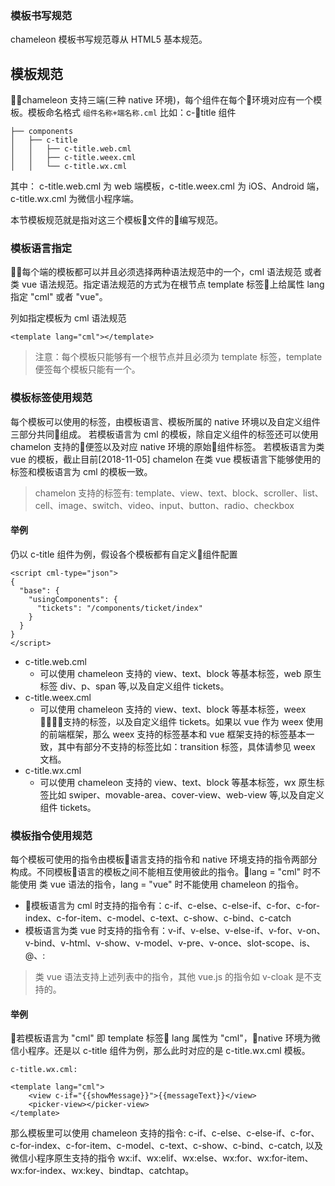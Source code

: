 ### 模板书写规范
chameleon 模板书写规范尊从 HTML5 基本规范。

## 模板规范
chameleon 支持三端(三种 native 环境)，每个组件在每个环境对应有一个模板。模板命名格式  `组件名称+端名称.cml` 比如：c-title 组件
```
├── components
│   ├── c-title                              
│   │   ├── c-title.web.cml                          
│   │   ├── c-title.weex.cml                        
│   │   └── c-title.wx.cml 
```

其中： c-title.web.cml 为 web 端模板，c-title.weex.cml 为 iOS、Android 端，c-title.wx.cml 为微信小程序端。

本节模板规范就是指对这三个模板文件的编写规范。

### 模板语言指定
每个端的模板都可以并且必须选择两种语法规范中的一个，cml 语法规范 或者 类 vue 语法规范。指定语法规范的方式为在根节点 template 标签上给属性 lang 指定 "cml" 或者 "vue"。

列如指定模板为 cml 语法规范

```
<template lang="cml"></template>
```

> 注意：每个模板只能够有一个根节点并且必须为 template 标签，template 便签每个模板只能有一个。

### 模板标签使用规范
每个模板可以使用的标签，由模板语言、模板所属的 native 环境以及自定义组件三部分共同组成。 
若模板语言为 cml 的模板，除自定义组件的标签还可以使用 chamelon 支持的便签以及对应 native 环境的原始组件标签。
若模板语言为类 vue 的模板，截止目前[2018-11-05] chamelon 在类 vue 模板语言下能够使用的标签和模板语言为 cml 的模板一致。

> chamelon 支持的标签有: template、view、text、block、scroller、list、cell、image、switch、video、input、button、radio、checkbox

#### 举例
仍以 c-title 组件为例，假设各个模板都有自定义组件配置
```
<script cml-type="json">
{
  "base": {
    "usingComponents": {
      "tickets": "/components/ticket/index"
    }
  }
}
</script>
```
+ c-title.web.cml
    - 可以使用 chameleon 支持的 view、text、block 等基本标签，web 原生标签 div、p、span 等,以及自定义组件 tickets。
+ c-title.weex.cml
    - 可以使用 chameleon 支持的 view、text、block 等基本标签，weex 支持的标签，以及自定义组件 tickets。如果以 vue 作为 weex 使用的前端框架，那么 weex 支持的标签基本和 vue 框架支持的标签基本一致，其中有部分不支持的标签比如：transition 标签，具体请参见 weex 文档。
+ c-title.wx.cml
    - 可以使用 chameleon 支持的 view、text、block 等基本标签，wx 原生标签比如 swiper、movable-area、cover-view、web-view  等,以及自定义组件 tickets。

### 模板指令使用规范

每个模板可使用的指令由模板语言支持的指令和 native 环境支持的指令两部分构成。不同模板语言的模板之间不能相互使用彼此的指令。lang = "cml" 时不能使用 类 vue 语法的指令，lang = "vue" 时不能使用 chameleon 的指令。

+ 模板语言为 cml 时支持的指令有：c-if、c-else、c-else-if、c-for、c-for-index、c-for-item、c-model、c-text、c-show、c-bind、c-catch
+ 模板语言为类 vue 时支持的指令有：v-if、v-else、v-else-if、v-for、v-on、v-bind、v-html、v-show、v-model、v-pre、v-once、slot-scope、is、@、:

> 类 vue 语法支持上述列表中的指令，其他 vue.js 的指令如 v-cloak 是不支持的。

#### 举例
若模板语言为 "cml" 即 template 标签 lang 属性为 "cml"，native 环境为微信小程序。还是以 c-title 组件为例，那么此时对应的是 c-title.wx.cml 模板。
```
c-title.wx.cml:

<template lang="cml">
    <view c-if="{{showMessage}}">{{messageText}}</view>
    <picker-view></picker-view>
</template>
```
那么模板里可以使用 chameleon 支持的指令: c-if、c-else、c-else-if、c-for、c-for-index、c-for-item、c-model、c-text、c-show、c-bind、c-catch, 以及微信小程序原生支持的指令 wx:if、wx:elif、wx:else、wx:for、wx:for-item、wx:for-index、wx:key、bindtap、catchtap。